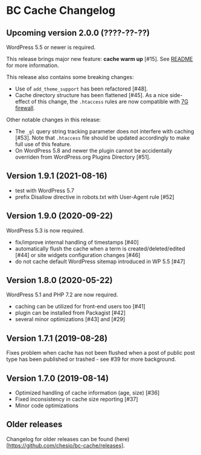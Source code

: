 # BC Cache Changelog

## Upcoming version 2.0.0 (????-??-??)

WordPress 5.5 or newer is required.

This release brings major new feature: __cache warm up__ [#15]. See [README](README.md#cache-warm-up) for more information.

This release also contains some breaking changes:

* Use of `add_theme_support` has been refactored [#48].
* Cache directory structure has been flattened [#45]. As a nice side-effect of this change, the `.htaccess` rules are now compatible with [7G firewall](https://perishablepress.com/7g-firewall/).

Other notable changes in this release:

* The `_gl` query string tracking parameter does not interfere with caching [#53]. Note that `.htaccess` file should be updated accordingly to make full use of this feature.
* On WordPress 5.8 and newer the plugin cannot be accidentally overriden from WordPress.org Plugins Directory [#51].

## Version 1.9.1 (2021-08-16)

* test with WordPress 5.7
* prefix Disallow directive in robots.txt with User-Agent rule [#52]

## Version 1.9.0 (2020-09-22)

WordPress 5.3 is now required.

* fix/improve internal handling of timestamps [#40]
* automatically flush the cache when a term is created/deleted/edited [#44] or site widgets configuration changes [#46]
* do not cache default WordPress sitemap introduced in WP 5.5 [#47]

## Version 1.8.0 (2020-05-22)

WordPress 5.1 and PHP 7.2 are now required.

* caching can be utilized for front-end users too [#41]
* plugin can be installed from Packagist [#42]
* several minor optimizations [#43] and [#29]

## Version 1.7.1 (2019-08-28)

Fixes problem when cache has not been flushed when a post of public post type has been published or trashed - see #39 for more background.

## Version 1.7.0 (2019-08-14)

* Optimized handling of cache information (age, size) [#36]
* Fixed inconsistency in cache size reporting [#37]
* Minor code optimizations

## Older releases

Changelog for older releases can be found (here)[https://github.com/chesio/bc-cache/releases].
